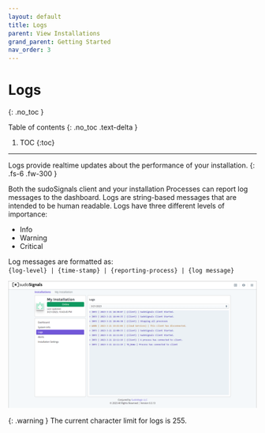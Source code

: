 ```yaml
---
layout: default
title: Logs
parent: View Installations
grand_parent: Getting Started
nav_order: 3
---
```

# Logs
{: .no_toc }

Table of contents
{: .no_toc .text-delta }

1. TOC
{:toc}
---

Logs provide realtime updates about the performance of your installation.
{: .fs-6 .fw-300 }

Both the sudoSignals client and your installation Processes can report log messages to the dashboard. Logs are string-based messages that are intended to be human readable. Logs have three different levels of importance:
* Info
* Warning
* Critical

Log messages are formatted as:  
`{log-level} | {time-stamp} | {reporting-process} | {log message}`

![View 05](../../../../assets/images/view-installation/view-stats-005.png)

{: .warning }
The current character limit for logs is 255.